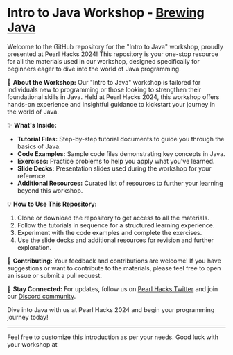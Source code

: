 # Intro to Java Workshop - [Brewing Java](https://docs.google.com/presentation/d/1R472pOGGygU1i91IaFonYTf0hpeNNSbU8H15fsRtMu8/edit#slide=id.gf895c1fca3_0_10)

Welcome to the GitHub repository for the "Intro to Java" workshop, proudly presented at Pearl Hacks 2024! This repository is your one-stop resource for all the materials used in our workshop, designed specifically for beginners eager to dive into the world of Java programming.

🌟 **About the Workshop:**
Our "Intro to Java" workshop is tailored for individuals new to programming or those looking to strengthen their foundational skills in Java. Held at Pearl Hacks 2024, this workshop offers hands-on experience and insightful guidance to kickstart your journey in the world of Java.

✨ **What's Inside:**
- **Tutorial Files:** Step-by-step tutorial documents to guide you through the basics of Java.
- **Code Examples:** Sample code files demonstrating key concepts in Java.
- **Exercises:** Practice problems to help you apply what you've learned.
- **Slide Decks:** Presentation slides used during the workshop for your reference.
- **Additional Resources:** Curated list of resources to further your learning beyond this workshop.

💡 **How to Use This Repository:**
1. Clone or download the repository to get access to all the materials.
2. Follow the tutorials in sequence for a structured learning experience.
3. Experiment with the code examples and complete the exercises.
4. Use the slide decks and additional resources for revision and further exploration.

🤝 **Contributing:**
Your feedback and contributions are welcome! If you have suggestions or want to contribute to the materials, please feel free to open an issue or submit a pull request.

📢 **Stay Connected:**
For updates, follow us on [Pearl Hacks Twitter](https://twitter.com/pearlhacks) and join our [Discord community](https://discord.gg/pearlhacks).

Dive into Java with us at Pearl Hacks 2024 and begin your programming journey today!

---

Feel free to customize this introduction as per your needs. Good luck with your workshop at
